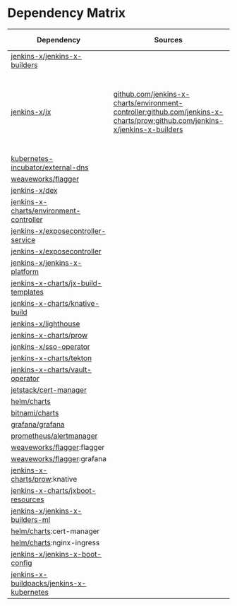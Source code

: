 # Dependency Matrix

Dependency | Sources | Version | Mismatched versions
---------- | ------- | ------- | -------------------
[jenkins-x/jenkins-x-builders](https://github.com/jenkins-x/jenkins-x-builders.git) |  | [0.1.704](https://github.com/jenkins-x/jenkins-x-builders/releases/tag/v0.1.704) | 
[jenkins-x/jx](https://github.com/jenkins-x/jx) | [github.com/jenkins-x-charts/environment-controller](https://github.com/jenkins-x-charts/environment-controller);[github.com/jenkins-x-charts/prow](https://github.com/jenkins-x-charts/prow);[github.com/jenkins-x/jenkins-x-builders](https://github.com/jenkins-x/jenkins-x-builders.git) | [2.0.592](https://github.com/jenkins-x/jx/releases/tag/v2.0.592) | **0.1.653**: [github.com/jenkins-x-charts/environment-controller](https://github.com/jenkins-x-charts/environment-controller)<br>**2.0.595**: [github.com/jenkins-x/jenkins-x-builders](https://github.com/jenkins-x/jenkins-x-builders.git)
[kubernetes-incubator/external-dns](https://github.com/kubernetes-incubator/external-dns) |  | [2.5.4]() | 
[weaveworks/flagger](https://github.com/weaveworks/flagger) |  | [1.3.0]() | 
[jenkins-x/dex](https://github.com/jenkins-x/dex) |  | [2.13.12]() | 
[jenkins-x-charts/environment-controller](https://github.com/jenkins-x-charts/environment-controller) |  | [0.0.255](https://github.com/jenkins-x-charts/environment-controller/releases/tag/v0.0.255) | 
[jenkins-x/exposecontroller-service](https://github.com/jenkins-x/exposecontroller-service) |  | [1.0.7]() | 
[jenkins-x/exposecontroller](https://github.com/jenkins-x/exposecontroller) |  | [2.3.111](https://github.com/jenkins-x/exposecontroller/releases/tag/v2.3.111) | 
[jenkins-x/jenkins-x-platform](https://github.com/jenkins-x/jenkins-x-platform) |  | [2.0.1033](https://github.com/jenkins-x/jenkins-x-platform/releases/tag/v2.0.1033) | 
[jenkins-x-charts/jx-build-templates](https://github.com/jenkins-x-charts/jx-build-templates) |  | [0.0.918]() | 
[jenkins-x-charts/knative-build](https://github.com/jenkins-x-charts/knative-build) |  | [0.1.19]() | 
[jenkins-x/lighthouse](https://github.com/jenkins-x/lighthouse) |  | [0.0.70]() | 
[jenkins-x-charts/prow](https://github.com/jenkins-x-charts/prow) |  | [0.0.1098](https://github.com/jenkins-x-charts/prow/releases/tag/v0.0.1098) | 
[jenkins-x/sso-operator](https://github.com/jenkins-x/sso-operator) |  | [1.2.30]() | 
[jenkins-x-charts/tekton](https://github.com/jenkins-x-charts/tekton) |  | [0.0.42]() | 
[jenkins-x-charts/vault-operator](https://github.com/jenkins-x-charts/vault-operator) |  | [0.3.1]() | 
[jetstack/cert-manager](https://github.com/jetstack/cert-manager) |  | [v0.9.1](https://github.com/jetstack/cert-manager/releases/tag/v0.9.1) | 
[helm/charts](https://github.com/helm/charts/tree/master/stable/nginx-ingress) |  | [1.17.1]() | 
[bitnami/charts](https://github.com/bitnami/charts/tree/master/bitnami/external-dns) |  | [2.5.4]() | 
[grafana/grafana](https://github.com/grafana/grafana) |  | [3.8.6]() | 
[prometheus/alertmanager](https://github.com/prometheus/alertmanager) |  | [9.1.0]() | 
[weaveworks/flagger](https://github.com/weaveworks/flagger):flagger |  | [0.18.2](https://github.com/weaveworks/flagger/releases/tag/0.18.2) | 
[weaveworks/flagger](https://github.com/weaveworks/flagger):grafana |  | [1.3.0]() | 
[jenkins-x-charts/prow](https://github.com/jenkins-x-charts/prow):knative |  | []() | 
[jenkins-x-charts/jxboot-resources](https://github.com/jenkins-x-charts/jxboot-resources) |  | [0.0.6]() | 
[jenkins-x/jenkins-x-builders-ml](https://github.com/jenkins-x/jenkins-x-builders-ml.git) |  | [0.1.652](https://github.com/jenkins-x/jenkins-x-builders-ml/releases/tag/v0.1.652) | 
[helm/charts](https://github.com/helm/charts/tree/master/stable/cert-manager):cert-manager |  | [v0.6.7]() | 
[helm/charts](https://github.com/helm/charts/tree/master/stable/nginx-ingress):nginx-ingress |  | [1.17.1]() | 
[jenkins-x/jenkins-x-boot-config](https://github.com/jenkins-x/jenkins-x-boot-config) |  | [1.0.1](https://github.com/jenkins-x/jenkins-x-boot-config/releases/tag/v1.0.1) | 
[jenkins-x-buildpacks/jenkins-x-kubernetes](https://github.com/jenkins-x-buildpacks/jenkins-x-kubernetes) |  | [1.0.0](https://github.com/jenkins-x-buildpacks/jenkins-x-kubernetes/releases/tag/v1.0.0) | 
